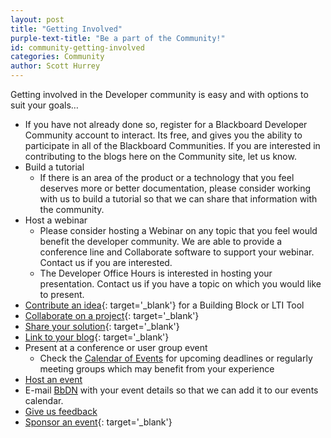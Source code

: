 ```yaml
---
layout: post
title: "Getting Involved"
purple-text-title: "Be a part of the Community!"
id: community-getting-involved
categories: Community
author: Scott Hurrey
---
```


Getting involved in the Developer community is easy and with options to suit your goals…

* If you have not already done so, register for a Blackboard Developer Community account to interact. Its free, and gives you the ability to participate in all of the Blackboard Communities. If you are interested in contributing to the blogs here on the Community site, let us know.
* Build a tutorial
    * If there is an area of the product or a technology that you feel deserves more or better documentation, please consider working with us to build a tutorial so that we can share that information with the community.
* Host a webinar
    * Please consider hosting a Webinar on any topic that you feel would benefit the developer community. We are able to provide a conference line and Collaborate software to support your webinar. Contact us if you are interested.
    * The Developer Office Hours is interested in hosting your presentation. Contact us if you have a topic on which you would like to present.
* [Contribute an idea](https://community.blackboard.com/developers){: target='_blank'} for a Building Block or LTI Tool
* [Collaborate on a project](https://github.com/oscelot){: target='_blank'}
* [Share your solution](https://github.com/oscelot){: target='_blank'}
* [Link to your blog](https://community.blackboard.com/developers){: target='_blank'}
* Present at a conference or user group event
    * Check the [Calendar of Events](https://community.blackboard.com/developers) for upcoming deadlines or regularly meeting groups which may benefit from your experience
* [Host an event](mailto:bbpartnerteam@blackboard.com)
* E-mail [BbDN](mailto:bbpartnerteam@blackboard.com) with your event details so that we can add it to our events calendar.
* [Give us feedback](mailto:developers@blackboard.com)
* [Sponsor an event](https://www.blackboard.com/Contact-Us/Events-Center/Industry-Events.aspx){: target='_blank'}